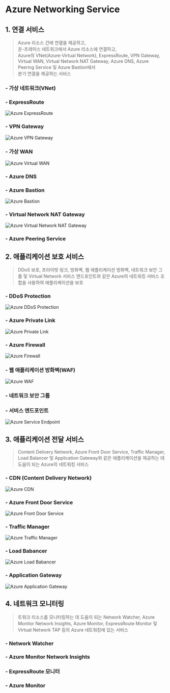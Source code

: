 # Azure Networking Service

## 1. 연결 서비스
> Azure 리소스 간에 연결을 제공하고, <br>
  온-프레미스 네트워크에서 Azure 리소스에 연결하고, <br>
  Azure의 VNet(Azure-Virtual Network), ExpressRoute, VPN Gateway, Virtual WAN, 
  Virtual Network NAT Gateway, Azure DNS, Azure Peering Service 및 Azure Bastion에서 <br>
  분기 연결을 제공하는 서비스

### - 가상 네트워크(VNet)
### - ExpressRoute
<img src="https://docs.microsoft.com/ko-kr/azure/networking/fundamentals/media/networking-overview/expressroute-connection-overview.png" title="Azure ExpressRoute" alt="Azure ExpressRoute"></img><br/>

### - VPN Gateway
<img src="https://docs.microsoft.com/ko-kr/azure/networking/fundamentals/media/networking-overview/vpngateway-multisite-connection-diagram.png" title="Azure VPN Gateway" alt="Azure VPN Gateway"></img><br/>

### - 가상 WAN
<img src="https://docs.microsoft.com/ko-kr/azure/networking/fundamentals/media/networking-overview/virtualwan1.png" title="Azure Virtual WAN" alt="Azure Virtual WAN"></img><br/>

### - Azure DNS
### - Azure Bastion
<img src="https://docs.microsoft.com/ko-kr/azure/networking/fundamentals/media/networking-overview/architecture.png" title="Azure Bastion" alt="Azure Bastion"></img><br/>

### - Virtual Network NAT Gateway
<img src="https://docs.microsoft.com/ko-kr/azure/networking/fundamentals/media/networking-overview/flow-map.png" title="Azure Virtual Network NAT Gateway" alt="Azure Virtual Network NAT Gateway"></img><br/>

### - Azure Peering Service

## 2. 애플리케이션 보호 서비스
> DDoS 보호, 프라이빗 링크, 방화벽, 웹 애플리케이션 방화벽, 네트워크 보안 그룹 및 Virtual Network 서비스 엔드포인트와 같은 Azure의 네트워킹 서비스 조합을 사용하여 애플리케이션을 보호

### - DDoS Protection
<img src="https://docs.microsoft.com/ko-kr/azure/networking/fundamentals/media/networking-overview/ddos-protection.png" title="Azure DDoS Protection" alt="Azure DDoS Protection"></img><br/>

### - Azure Private Link
<img src="https://docs.microsoft.com/ko-kr/azure/networking/fundamentals/media/networking-overview/private-endpoint.png" title="Azure Private Link" alt="Azure Private Link"></img><br/>

### - Azure Firewall
<img src="https://docs.microsoft.com/ko-kr/azure/networking/fundamentals/media/networking-overview/firewall-threat.png" title="Azure Firewall" alt="Azure Firewall"></img><br/>

### - 웹 애플리케이션 방화벽(WAF)
<img src="https://docs.microsoft.com/ko-kr/azure/networking/fundamentals/media/networking-overview/waf-overview.png" title="Azure WAF" alt="Azure WAF"></img><br/>

### - 네트워크 보안 그룹
### - 서비스 엔드포인트
<img src="https://docs.microsoft.com/ko-kr/azure/networking/fundamentals/media/networking-overview/vnet-service-endpoints-overview.png" title="Azure Service Endpoint" alt="Azure Service Endpoint"></img><br/>

## 3. 애플리케이션 전달 서비스
> Content Delivery Network, Azure Front Door Service, Traffic Manager, Load Balancer 및 Application Gateway와 같은 애플리케이션을 제공하는 데 도움이 되는 Azure의 네트워킹 서비스

### - CDN (Content Delivery Network)
<img src="https://docs.microsoft.com/ko-kr/azure/networking/fundamentals/media/networking-overview/cdn-overview.png" title="Azure CDN" alt="Azure CDN"></img><br/>

### - Azure Front Door Service
<img src="https://docs.microsoft.com/ko-kr/azure/networking/fundamentals/media/networking-overview/front-door-visual-diagram.png" title="Azure Front Door Service" alt="Azure Front Door Service"></img><br/>

### - Traffic Manager
<img src="https://docs.microsoft.com/ko-kr/azure/networking/fundamentals/media/networking-overview/priority.png" title="Azure Traffic Manager" alt="Azure Traffic Manager"></img><br/>

### - Load Babancer
<img src="https://docs.microsoft.com/ko-kr/azure/networking/fundamentals/media/networking-overview/load-balancer.png" title="Azure Load Babancer" alt="Azure Load Babancer"></img><br/>

### - Application Gateway
<img src="https://docs.microsoft.com/ko-kr/azure/networking/fundamentals/media/networking-overview/figure1-720.png" title="Azure Application Gateway" alt="Azure Application Gateway"></img><br/>

## 4. 네트워크 모니터링
> 트워크 리소스를 모니터링하는 데 도움이 되는 Network Watcher, Azure Monitor Network Insights, Azure Monitor, ExpressRoute Monitor 및 Virtual Network TAP 등의 Azure 네트워킹에 있는 서비스

### - Network Watcher
### - Azure Monitor Network Insights
### - ExpressRoute 모니터
### - Azure Monitor
